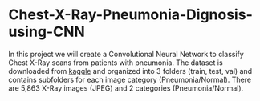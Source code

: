 # Chest-X-Ray-Pneumonia-Dignosis-using-CNN
In this project we will create a Convolutional Neural Network to classify Chest X-Ray scans from patients with pneumonia.
The dataset is downloaded from [kaggle](https://www.kaggle.com/datasets/paultimothymooney/chest-xray-pneumonia) and organized into 3 folders (train, test, val) and contains subfolders for each image category (Pneumonia/Normal). There are 5,863 X-Ray images (JPEG) and 2 categories (Pneumonia/Normal).
